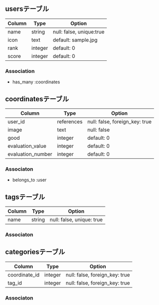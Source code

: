 

## usersテーブル

|Column|Type|Option|
|------|----|------|
|name|string|null: false, unique:true|
|icon|text|default: sample.jpg|
|rank|integer|default: 0|
|score|integer|default: 0|

### Association
- has_many :coordinates



## coordinatesテーブル

|Column|Type|Option|
|------|----|------|
|user_id|references|null: false, foreign_key: true|
|image|text|null: false|
|good|integer|default: 0|
|evaluation_value|integer|default: 0|
|evaluation_number|integer|default: 0|


### Associaton
- belongs_to :user

## tagsテーブル

|Column|Type|Option|
|------|----|------|
|name|string|null: false, unique: true|

### Associaton



## categoriesテーブル
|Column|Type|Option|
|------|----|------|
|coordinate_id|integer|null: false, foreign_key: true|
|tag_id|integer|null: false, foreign_key: true|

### Associaton
